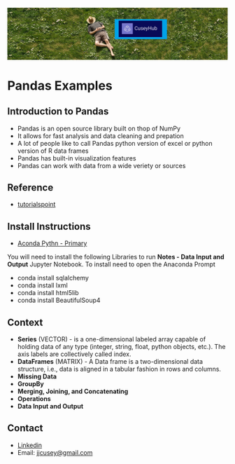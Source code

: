 

![CuseyHub](https://github.com/cusey/ImageForWiki/blob/master/Logos/CuseyHub_Banner_Small.jpg)    
# Pandas Examples    

## Introduction to Pandas      
* Pandas is an open source library built on thop of NumPy  
* It allows for fast analysis and data cleaning and prepation  
* A lot of people like to call Pandas python version of excel or python version of R data frames   
* Pandas has built-in visualization features  
* Pandas can work with data from a wide veriety or sources  

## Reference   
* [tutorialspoint](https://www.tutorialspoint.com/python_pandas/python_pandas_dataframe.htm)  

## Install Instructions
* [Aconda Pythn - Primary ](https://anaconda.org/)

You will need to install the following Libraries to run **Notes - Data Input and Output** Jupyter Notebook. To install need to open the  Anaconda Prompt  

* conda install sqlalchemy
* conda install lxml
* conda install html5lib
* conda install BeautifulSoup4

## Context
* **Series** (VECTOR) - is a one-dimensional labeled array capable of holding data of any type (integer, string, float, python objects, etc.). The axis labels are collectively called index.
* **DataFrames** (MATRIX) - A Data frame is a two-dimensional data structure, i.e., data is aligned in a tabular fashion in rows and columns.
* **Missing Data**
* **GroupBy**
* **Merging, Joining, and Concatenating**
* **Operations**
* **Data Input and Output**
    
## Contact      
* [Linkedin](https://www.linkedin.com/in/john-cusey-06b7184/)    
* Email: jjcusey@gmail.com  
